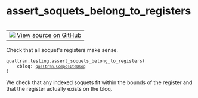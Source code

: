 # assert_soquets_belong_to_registers


<table class="tfo-notebook-buttons tfo-api nocontent" align="left">
<td>
  <a target="_blank" href="https://github.com/quantumlib/Qualtran/blob/main/qualtran/testing.py#L169-L189">
    <img src="https://www.tensorflow.org/images/GitHub-Mark-32px.png" />
    View source on GitHub
  </a>
</td>
</table>



Check that all soquet's registers make sense.


<pre class="devsite-click-to-copy prettyprint lang-py tfo-signature-link">
<code>qualtran.testing.assert_soquets_belong_to_registers(
    cbloq: <a href="../../qualtran/CompositeBloq.html"><code>qualtran.CompositeBloq</code></a>
)
</code></pre>



<!-- Placeholder for "Used in" -->

We check that any indexed soquets fit within the bounds of the register and that the
register actually exists on the bloq.
